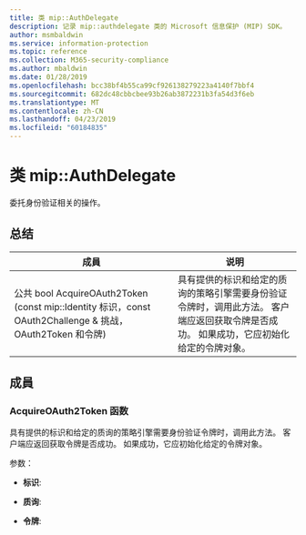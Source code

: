 ```yaml
---
title: 类 mip::AuthDelegate
description: 记录 mip::authdelegate 类的 Microsoft 信息保护 (MIP) SDK。
author: msmbaldwin
ms.service: information-protection
ms.topic: reference
ms.collection: M365-security-compliance
ms.author: mbaldwin
ms.date: 01/28/2019
ms.openlocfilehash: bcc38bf4b55ca99cf926138279223a4140f7bbf4
ms.sourcegitcommit: 682dc48cbbcbee93b26ab3872231b3fa54d3f6eb
ms.translationtype: MT
ms.contentlocale: zh-CN
ms.lasthandoff: 04/23/2019
ms.locfileid: "60184835"
---
```

# <a name="class-mipauthdelegate"></a>类 mip::AuthDelegate 
委托身份验证相关的操作。
  
## <a name="summary"></a>总结
 成員                        | 说明                                
--------------------------------|---------------------------------------------
公共 bool AcquireOAuth2Token (const mip::Identity 标识，const OAuth2Challenge & 挑战，OAuth2Token 和令牌)  |  具有提供的标识和给定的质询的策略引擎需要身份验证令牌时，调用此方法。 客户端应返回获取令牌是否成功。 如果成功，它应初始化给定的令牌对象。
  
## <a name="members"></a>成員
  
### <a name="acquireoauth2token-function"></a>AcquireOAuth2Token 函数
具有提供的标识和给定的质询的策略引擎需要身份验证令牌时，调用此方法。 客户端应返回获取令牌是否成功。 如果成功，它应初始化给定的令牌对象。

参数：  
* **标识**: 


* **质询**: 


* **令牌**:

